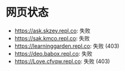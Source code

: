 # 网页状态
- https://ask.skzey.repl.co: 失败
- https://sak.kmco.repl.co: 失败
- https://learninggarden.repl.co: 失败 (403)
- https://deo.babox.repl.co: 失败
- https://Love.cfvqw.repl.co: 失败 (403)

